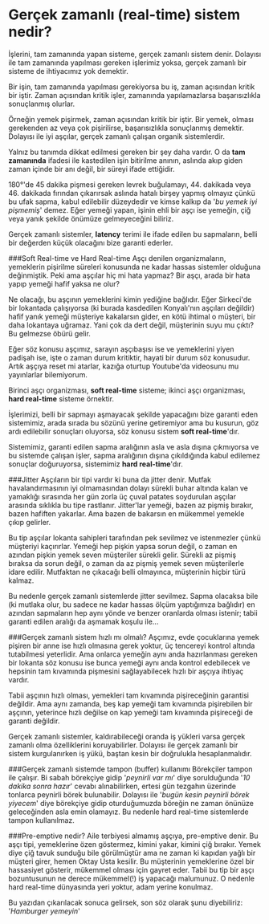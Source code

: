 Gerçek zamanlı (real-time) sistem nedir?
========================================
İşlerini, tam zamanında yapan sisteme, gerçek zamanlı sistem denir. Dolayısı
ile tam zamanında yapılması gereken işlerimiz yoksa, gerçek zamanlı bir sisteme
de ihtiyacımız yok demektir.

Bir işin, tam zamanında yapılması gerekiyorsa bu iş, zaman açısından kritik bir
iştir. Zaman açısından kritik işler, zamanında yapılamazlarsa başarısızlıkla
sonuçlanmış olurlar.

Örneğin yemek pişirmek, zaman açısından kritik bir iştir. Bir yemek, olması
gerekenden az veya çok pişirilirse, başarısızlıkla sonuçlanmış demektir.
Dolayısı ile iyi aşçılar, gerçek zamanlı çalışan organik sistemlerdir.

Yalnız bu tanımda dikkat edilmesi gereken bir şey daha vardır. O da **tam
zamanında** ifadesi ile kastedilen işin bitirilme anının, aslında akıp giden
zaman içinde bir anı değil, bir süreyi ifade ettiğidir.

180°'de 45 dakika pişmesi gereken levrek buğulamayı, 44. dakikada veya 46.
dakikada fırından çıkarırsak aslında hatalı birşey yapmış olmayız çünkü bu ufak
sapma, kabul edilebilir düzeydedir ve kimse kalkıp da '*bu yemek iyi pişmemiş*'
demez. Eğer yemeği yapan, işinin ehli bir aşçı ise yemeğin, çiğ veya yanık
şekilde önümüze gelmeyeceğini biliriz.

Gerçek zamanlı sistemler, **latency** terimi ile ifade edilen bu sapmaların,
belli bir değerden küçük olacağını bize garanti ederler.


###Soft Real-time ve Hard Real-time
Aşçı denilen organizmaların, yemeklerin pişirilme süreleri konusunda ne kadar
hassas sistemler olduğuna değinmiştik. Peki ama aşçılar hiç mi hata yapmaz? Bir
aşçı, arada bir hata yapıp yemeği hafif yaksa ne olur?

Ne olacağı, bu aşçının yemeklerini kimin yediğine bağlıdır. Eğer Sirkeci'de bir
lokantada çalışıyorsa (ki burada kasdedilen Konyalı'nın aşçıları değildir)
hafif yanık yemeği müşteriye kakalarsın gider, en kötü ihtimal o müşteri, bir
daha lokantaya uğramaz. Yani çok da dert değil, müşterinin suyu mu çıktı? Bu
gelmezse öbürü gelir.

Eğer söz konusu aşçımız, sarayın aşçıbaşısı ise ve yemeklerini yiyen padişah
ise, işte o zaman durum kritiktir, hayati bir durum söz konusudur. Artık aşçıya
reset mi atarlar, kazığa oturtup Youtube'da videosunu mu yayınlarlar
bilemiyorum.

Birinci aşçı organizması, **soft real-time** sisteme; ikinci aşçı organizması,
**hard real-time** sisteme örnektir.

İşlerimizi, belli bir sapmayı aşmayacak şekilde yapacağını bize garanti eden
sistemimiz, arada sırada bu sözünü yerine getiremiyor ama bu kusurun, göz ardı
edilebilir sonuçları oluyorsa, söz konusu sistem **soft real-time**'dır.

Sistemimiz, garanti edilen sapma aralığının asla ve asla dışına çıkmıyorsa ve
bu sistemde çalışan işler, sapma aralığının dışına çıkıldığında kabul edilemez
sonuçlar doğuruyorsa, sistemimiz **hard real-time**'dır.


###Jitter
Aşçıların bir tipi vardır ki buna da jitter denir. Mutfak havalandırmasının iyi
olmamasından dolayı sürekli buhar altında kalan ve yamaklığı sırasında her gün
zorla üç çuval patates soydurulan aşçılar arasında sıklıkla bu tipe rastlanır.
Jitter'lar yemeği, bazen az pişmiş bırakır, bazen hafiften yakarlar. Ama bazen
de bakarsın en mükemmel yemekle çıkıp gelirler.

Bu tip aşçılar lokanta sahipleri tarafından pek sevilmez ve istenmezler çünkü
müşteriyi kaçırırlar. Yemeği hep pişkin yapsa sorun değil, o zaman en azından
pişkin yemek seven müşteriler sürekli gelir. Sürekli az pişmiş bıraksa da sorun
değil, o zaman da az pişmiş yemek seven müşterilerle idare edilir. Mutfaktan ne
çıkacağı belli olmayınca, müşterinin hiçbir türü kalmaz.

Bu nedenle gerçek zamanlı sistemlerde jitter sevilmez. Sapma olacaksa bile (ki
mutlaka olur, bu sadece ne kadar hassas ölçüm yaptığımıza bağlıdır) en azından
sapmaların hep aynı yönde ve benzer oranlarda olması istenir; tabii garanti
edilen aralığı da aşmamak koşulu ile...


###Gerçek zamanlı sistem hızlı mı olmalı?
Aşçımız, evde çocuklarına yemek pişiren bir anne ise hızlı olmasına gerek
yoktur, üç tencereyi kontrol altında tutabilmesi yeterlidir. Ama onlarca
yemeğin aynı anda hazırlanması gereken bir lokanta söz konusu ise bunca yemeği
aynı anda kontrol edebilecek ve hepsinin tam kıvamında pişmesini sağlayabilecek
hızlı bir aşçıya ihtiyaç vardır.

Tabii aşçının hızlı olması, yemekleri tam kıvamında pişireceğinin garantisi
değildir. Ama aynı zamanda, beş kap yemeği tam kıvamında pişirebilen bir
aşçının, yeterince hızlı değilse on kap yemeği tam kıvamında pişireceği de
garanti değildir.

Gerçek zamanlı sistemler, kaldırabileceği oranda iş yükleri varsa gerçek
zamanlı olma özelliklerini koruyabilirler. Dolayısı ile gerçek zamanlı bir
sistem kurgulanırken iş yükü, baştan kesin bir doğrulukla hesaplanmalıdır.


###Gerçek zamanlı sistemde tampon (buffer) kullanımı
Börekçiler tampon ile çalışır. Bi sabah börekçiye gidip '*peynirli var mı*'
diye sorulduğunda '*10 dakika sonra hazır*' cevabı alınabilirken, ertesi gün
tezgahın üzerinde tonlarca peynirli börek bulunabilir. Dolayısı ile '*bugün
kesin peynirli börek yiyecem*' diye börekçiye gidip oturduğumuzda böreğin ne
zaman önünüze geleceğinden asla emin olamayız. Bu nedenle hard real-time
sistemlerde tampon kullanılmaz.


###Pre-emptive nedir?
Aile terbiyesi almamış aşçıya, pre-emptive denir. Bu aşçı tipi, yemeklerine
özen göstermez, kimini yakar, kimini çiğ bırakır. Yemek diye çiğ tavuk sunduğu
bile görülmüştür ama ne zaman ki kapıdan yağlı bir müşteri girer, hemen Oktay
Usta kesilir. Bu müşterinin yemeklerine özel bir hassasiyet gösterir, mükemmel
olması için gayret eder. Tabii bu tip bir aşçı bozuntusunun ne derece
mükemmel(!) iş yapacağı malumunuz. O nedenle hard real-time dünyasında yeri
yoktur, adam yerine konulmaz.

Bu yazıdan çıkarılacak sonuca gelirsek, son söz olarak şunu diyebiliriz:
'*Hamburger yemeyin*'
